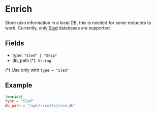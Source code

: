 # Enrich
Store utxo information in a local DB, this is needed for some reducers to work. Currently, only [Sled](https://github.com/spacejam/sled) databases are supported.

## Fields
- type: `"Sled" | "Skip"`
- db_path (*): `String`

(*) Use only with `type = "Sled"`

## Example

``` toml
[enrich]
type = "Sled"
db_path = "/opt/scrolls/sled_db"
```
